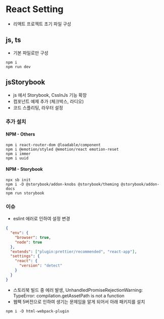 # React Setting

- 리액트 프로젝트 초기 파일 구성

## js, ts

- 기본 파일로만 구성

```command
npm i
npm run dev
```

## jsStorybook

- js 에서 Storybook, CssInJs 기능 확장
- 컴포넌트 예제 추가 (체크박스, 라디오)
- 코드 스플리팅, 라우터 설정

### 추가 설치

#### NPM - Others

```command
npm i react-router-dom @loadable/component
npm i @emotion/styled @emotion/react emotion-reset
npm i immer
npm i uuid
```

#### NPM - Storybook

```command
npx sb init
npm i -D @storybook/addon-knobs @storybook/theming @storybook/addon-docs
npm run storybook
```

### 이슈

- eslint 에러로 인하여 설정 변경

```json (.eslintrc)
{
  "env": {
    "browser": true,
    "node": true
  },
  "extends": ["plugin:prettier/recommended", "react-app"],
  "settings": {
    "react": {
      "version": "detect"
    }
  }
}
```

- 스토리북 빌드 중 에러 발생, UnhandledPromiseRejectionWarning: TypeError: compilation.getAssetPath is not a function
- 웹팩 5버전으로 인하여 생기는 문제임을 알게 되어서 아래 패키지를 설치

```command
npm i -D html-webpack-plugin
```
